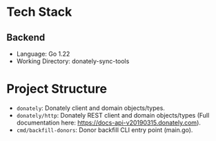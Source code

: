 # Tech Stack
## Backend 
- Language: Go 1.22
- Working Directory: donately-sync-tools

# Project Structure
- `donately`: Donately client and domain objects/types.
- `donately/http`: Donately REST client and domain objects/types (Full documentation here: https://docs-api-v20190315.donately.com).
- `cmd/backfill-donors`: Donor backfill CLI entry point (main.go).
